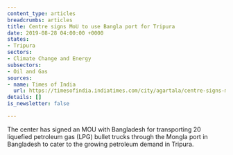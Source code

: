 ```yaml
---
content_type: articles
breadcrumbs: articles
title: Centre signs MoU to use Bangla port for Tripura
date: 2019-08-28 04:00:00 +0000
states:
- Tripura
sectors:
- Climate Change and Energy
subsectors:
- Oil and Gas
sources:
- name: Times of India
  url: https://timesofindia.indiatimes.com/city/agartala/centre-signs-mou-to-use-bangla-port-for-tripura/articleshowprint/70825710.cms
details: []
is_newsletter: false

---
```

The center has signed an MOU with Bangladesh for transporting 20 liquefied petroleum gas (LPG) bullet trucks through the Mongla port in Bangladesh to cater to the growing petroleum demand in Tripura.
